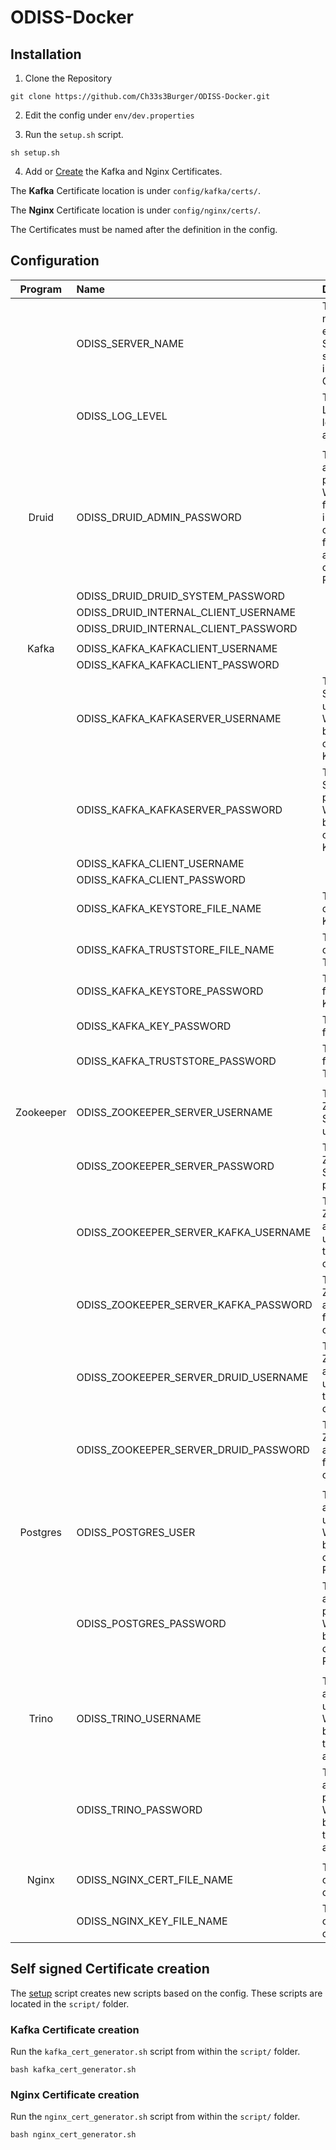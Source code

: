 # ODISS-Docker

## Installation

1. Clone the Repository

```
git clone https://github.com/Ch33s3Burger/ODISS-Docker.git
```

2. Edit the config under `env/dev.properties`

3. Run the `setup.sh` script.<a name="setup"></a>

```
sh setup.sh
```

4. Add or [Create](#CertCreation) the Kafka and Nginx Certificates.

The **Kafka** Certificate location is under `config/kafka/certs/`.

The **Nginx** Certificate location is under `config/nginx/certs/`.

The Certificates must be named after the definition in the config.

## Configuration

| Program   | Name                                  | Description   |
| :-------: | :------------------------------------ | :------------ |
|           | ODISS_SERVER_NAME                     | The Server name (ex: example.com). Should be the same as used in your Certificates. |
|           | ODISS_LOG_LEVEL                       | The default LOG4J log level for all applications. |
|           |                                       |  |
| Druid     | ODISS_DRUID_ADMIN_PASSWORD            | The Druid admin password. Which is used for login in into the Druid console and for authenicating over HTTP-Requests |
|           | ODISS_DRUID_DRUID_SYSTEM_PASSWORD     |  |
|           | ODISS_DRUID_INTERNAL_CLIENT_USERNAME  |  |
|           | ODISS_DRUID_INTERNAL_CLIENT_PASSWORD  |  |
|           |                                       |  |
| Kafka     | ODISS_KAFKA_KAFKACLIENT_USERNAME      |  |
|           | ODISS_KAFKA_KAFKACLIENT_PASSWORD      |  |
|           | ODISS_KAFKA_KAFKASERVER_USERNAME      | The Kafka Server admin username. Which is need by Druid to connect to a Kafka Topic. |
|           | ODISS_KAFKA_KAFKASERVER_PASSWORD      | The Kafka Server admin password. Which is need by Druid to connect to a Kafka Topic. |
|           | ODISS_KAFKA_CLIENT_USERNAME           |  |
|           | ODISS_KAFKA_CLIENT_PASSWORD           |  |
|           | ODISS_KAFKA_KEYSTORE_FILE_NAME        | The file name of the Kafka Keystore. |
|           | ODISS_KAFKA_TRUSTSTORE_FILE_NAME      | The file name of the Kafka Truststore. |
|           | ODISS_KAFKA_KEYSTORE_PASSWORD         | The password for the Keystore. |
|           | ODISS_KAFKA_KEY_PASSWORD              | The password for the Key. |
|           | ODISS_KAFKA_TRUSTSTORE_PASSWORD       | The password for the Truststore. |
|           |                                       |  |
| Zookeeper | ODISS_ZOOKEEPER_SERVER_USERNAME       | The Zookeeper Server admin username. |
|           | ODISS_ZOOKEEPER_SERVER_PASSWORD       | The Zookeeper Server admin password. |
|           | ODISS_ZOOKEEPER_SERVER_KAFKA_USERNAME | The Zookeeper auth username for the Kafka connection. |
|           | ODISS_ZOOKEEPER_SERVER_KAFKA_PASSWORD | The Zookeeper auth password for the Kafka connection. |
|           | ODISS_ZOOKEEPER_SERVER_DRUID_USERNAME | The Zookeeper auth username for the Druid connection. |
|           | ODISS_ZOOKEEPER_SERVER_DRUID_PASSWORD | The Zookeeper auth password for the Druid connection. |
|           |                                       |  |
| Postgres  | ODISS_POSTGRES_USER                   | The Postgres admin username. Which is used by Druid to connect to Postgres. |
|           | ODISS_POSTGRES_PASSWORD               | The Postgres admin password. Which is used by Druid to connect to Postgres. |
|           |                                       |  |
| Trino     | ODISS_TRINO_USERNAME                  | The Trino admin username. Which is used by Metabase to connect to a Catalog. |
|           | ODISS_TRINO_PASSWORD                  | The Trino admin password. Which is used by Metabase to connect to a Catalog. |
|           |                                       |  |
| Nginx     | ODISS_NGINX_CERT_FILE_NAME            | The file name of the Nginx certificate.  |
|           | ODISS_NGINX_KEY_FILE_NAME             | The file name of the Nginx cey. |

## Self signed Certificate creation<a name="CertCreation"></a>

The [setup](#setup) script creates new scripts based on the config. These scripts are located in the `script/` folder.

### Kafka Certificate creation

Run the `kafka_cert_generator.sh` script from within the `script/` folder.

```
bash kafka_cert_generator.sh
```

### Nginx Certificate creation

Run the `nginx_cert_generator.sh` script from within the `script/` folder.

```
bash nginx_cert_generator.sh
```
